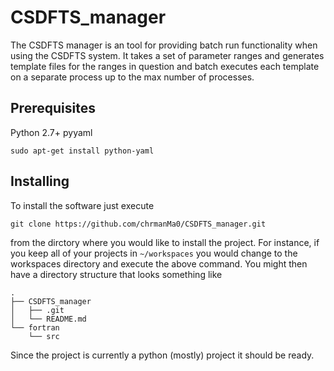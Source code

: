 # CSDFTS_manager
The CSDFTS manager is an tool for providing batch run functionality when using the CSDFTS system.
It takes a set of parameter ranges and generates template files for the ranges in question
and batch executes each template on a separate process up to the max number of processes.

## Prerequisites
Python 2.7+
pyyaml 

    sudo apt-get install python-yaml


## Installing
To install the software just execute

    git clone https://github.com/chrmanMa0/CSDFTS_manager.git

from the dirctory where you would like to install the project.
For instance, if you keep all of your projects in `~/workspaces` you would change
to the workspaces directory and execute the above command.  You might then have a
directory structure that looks something like

    .
    ├── CSDFTS_manager
    │   ├── .git
    │   └── README.md
    └── fortran
        └── src

Since the project is currently a python (mostly) project it should be ready.
